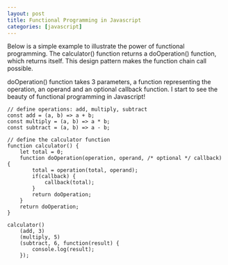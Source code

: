 ```yaml
---
layout: post
title: Functional Programming in Javascript
categories: [javascript]
---
```


Below is a simple example to illustrate the power of functional programming. The calculator() function returns a doOperation() function, which returns itself. This design pattern makes the function chain call possible.

doOperation() function takes 3 parameters, a function representing the operation, an operand and an optional callback function. I start to see the beauty of functional programming in Javascript!

```
// define operations: add, multiply, subtract
const add = (a, b) => a + b;
const multiply = (a, b) => a * b;
const subtract = (a, b) => a - b;

// define the calculator function
function calculator() {
    let total = 0;
    function doOperation(operation, operand, /* optional */ callback) {
        total = operation(total, operand);
        if(callback) {
            callback(total);
        }
        return doOperation;
    }
    return doOperation;
}

calculator()
    (add, 3)
    (multiply, 5)
    (subtract, 6, function(result) {
        console.log(result);
    });
```